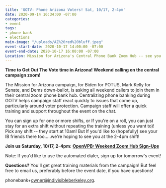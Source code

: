```yaml
---
title: 'GOTV: Phone Arizona Voters! Sat, 10/17, 2-4pm'
date: 2020-09-14 16:34:00 -07:00
categories:
- event
tags:
- phone bank
- elections
main-image: "/uploads/AZ%20red%20bluff.jpeg"
event-start-date: 2020-10-17 14:00:00 -07:00
event-end-date: 2020-10-17 16:00:00 -07:00
Location: Mission for Arizona's Central Phone Bank Zoom Hub -- see you there!
---
```


**Time to Get Out The Vote time in Arizona!    Weekend calling on the central campaign zoom!**

The Mission for Arizona campaign,  for Biden for POTUS, Mark Kelly for Senate, and Dems down-ballot,  is asking all weekend callers to join them in their central zoom phone bank hub.  Centralizing phone banking during GOTV helps campaign staff react quickly to issues that come up, particularly around voter protection.   Campaign staff will offer a quick training and support throughout the event on the chat. 

You can sign up for one or more shifts, or If you're on a roll, you can just stay for an extra shift without repeating the training (unless you want to)! Pick any shift -- they start at 10am! But If you'd like to (hopefully) see your IB friends there too.....we're hoping to see you at the 2-4pm shift!

**Join us Saturday, 10/17, 2-4pm:** **[OpenVPB: Weekend Zoom Hub Sign-Ups](https://www.mobilize.us/missionforaz/event/312751/)**

Note: If you'd like to use the automated dialer, sign up for tomorrow's event!

**Questions?** You'll get great training materials from the campaign! But feel free to email us, preferably before the event date,  if you have questions!

phonebank\+owner@indivisibleberkeley.org.